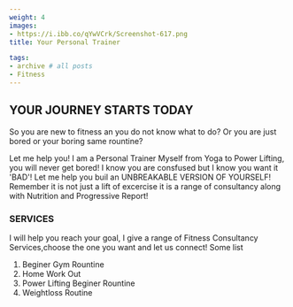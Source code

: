 ```yaml
---
weight: 4
images:
- https://i.ibb.co/qYwVCrk/Screenshot-617.png
title: Your Personal Trainer

tags:
- archive # all posts
- Fitness
---
```


## YOUR JOURNEY STARTS TODAY

So you are new to fitness an you do not know what to do? Or you are just bored or your boring same rountine?

Let me help you! I am a Personal Trainer Myself from Yoga to Power Lifting, you will never get bored! I know you are consfused but I know you want it 'BAD'! Let me help you buil an UNBREAKABLE VERSION OF YOURSELF! Remember it is not just a lift of excercise it is a range of consultancy along with Nutrition and Progressive Report!



### SERVICES 

I will help you reach your goal, I give a range of Fitness Consultancy Services,choose the one you want and let us connect!
Some list

1. Beginer Gym Rountine
2. Home Work Out
3. Power Lifting Beginer Rountine
4. Weightloss Routine
